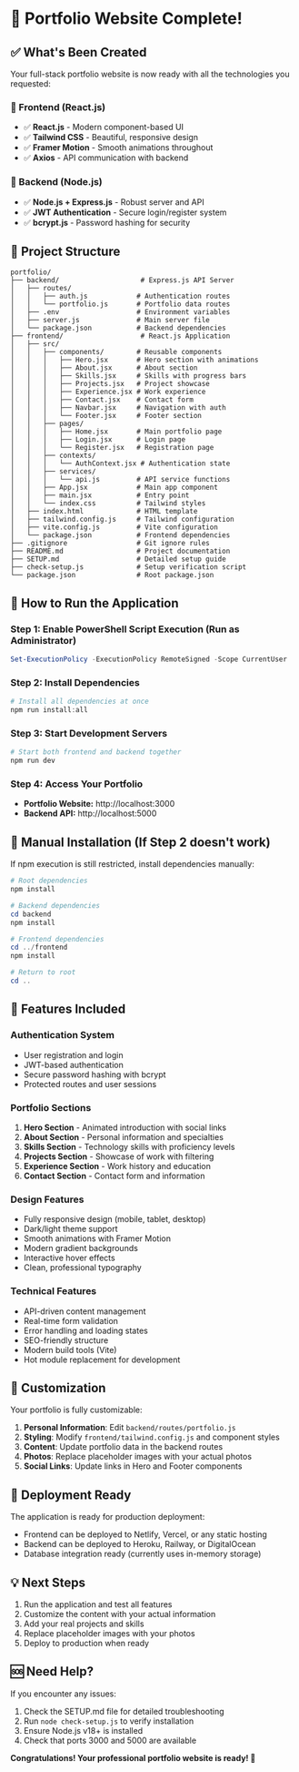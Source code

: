 # 🎉 Portfolio Website Complete!

## ✅ What's Been Created

Your full-stack portfolio website is now ready with all the technologies you requested:

### 🔹 Frontend (React.js)
- ✅ **React.js** - Modern component-based UI
- ✅ **Tailwind CSS** - Beautiful, responsive design
- ✅ **Framer Motion** - Smooth animations throughout
- ✅ **Axios** - API communication with backend

### 🔹 Backend (Node.js)
- ✅ **Node.js + Express.js** - Robust server and API
- ✅ **JWT Authentication** - Secure login/register system
- ✅ **bcrypt.js** - Password hashing for security

## 📁 Project Structure

```
portfolio/
├── backend/                    # Express.js API Server
│   ├── routes/
│   │   ├── auth.js            # Authentication routes
│   │   └── portfolio.js       # Portfolio data routes
│   ├── .env                   # Environment variables
│   ├── server.js              # Main server file
│   └── package.json           # Backend dependencies
├── frontend/                   # React.js Application
│   ├── src/
│   │   ├── components/        # Reusable components
│   │   │   ├── Hero.jsx       # Hero section with animations
│   │   │   ├── About.jsx      # About section
│   │   │   ├── Skills.jsx     # Skills with progress bars
│   │   │   ├── Projects.jsx   # Project showcase
│   │   │   ├── Experience.jsx # Work experience
│   │   │   ├── Contact.jsx    # Contact form
│   │   │   ├── Navbar.jsx     # Navigation with auth
│   │   │   └── Footer.jsx     # Footer section
│   │   ├── pages/
│   │   │   ├── Home.jsx       # Main portfolio page
│   │   │   ├── Login.jsx      # Login page
│   │   │   └── Register.jsx   # Registration page
│   │   ├── contexts/
│   │   │   └── AuthContext.jsx # Authentication state
│   │   ├── services/
│   │   │   └── api.js         # API service functions
│   │   ├── App.jsx            # Main app component
│   │   ├── main.jsx           # Entry point
│   │   └── index.css          # Tailwind styles
│   ├── index.html             # HTML template
│   ├── tailwind.config.js     # Tailwind configuration
│   ├── vite.config.js         # Vite configuration
│   └── package.json           # Frontend dependencies
├── .gitignore                 # Git ignore rules
├── README.md                  # Project documentation
├── SETUP.md                   # Detailed setup guide
├── check-setup.js             # Setup verification script
└── package.json               # Root package.json
```

## 🚀 How to Run the Application

### Step 1: Enable PowerShell Script Execution (Run as Administrator)
```powershell
Set-ExecutionPolicy -ExecutionPolicy RemoteSigned -Scope CurrentUser
```

### Step 2: Install Dependencies
```powershell
# Install all dependencies at once
npm run install:all
```

### Step 3: Start Development Servers
```powershell
# Start both frontend and backend together
npm run dev
```

### Step 4: Access Your Portfolio
- **Portfolio Website:** http://localhost:3000
- **Backend API:** http://localhost:5000

## 🔧 Manual Installation (If Step 2 doesn't work)

If npm execution is still restricted, install dependencies manually:

```powershell
# Root dependencies
npm install

# Backend dependencies
cd backend
npm install

# Frontend dependencies
cd ../frontend
npm install

# Return to root
cd ..
```

## 🌟 Features Included

### Authentication System
- User registration and login
- JWT-based authentication
- Secure password hashing with bcrypt
- Protected routes and user sessions

### Portfolio Sections
1. **Hero Section** - Animated introduction with social links
2. **About Section** - Personal information and specialties
3. **Skills Section** - Technology skills with proficiency levels
4. **Projects Section** - Showcase of work with filtering
5. **Experience Section** - Work history and education
6. **Contact Section** - Contact form and information

### Design Features
- Fully responsive design (mobile, tablet, desktop)
- Dark/light theme support
- Smooth animations with Framer Motion
- Modern gradient backgrounds
- Interactive hover effects
- Clean, professional typography

### Technical Features
- API-driven content management
- Real-time form validation
- Error handling and loading states
- SEO-friendly structure
- Modern build tools (Vite)
- Hot module replacement for development

## 📝 Customization

Your portfolio is fully customizable:

1. **Personal Information**: Edit `backend/routes/portfolio.js`
2. **Styling**: Modify `frontend/tailwind.config.js` and component styles
3. **Content**: Update portfolio data in the backend routes
4. **Photos**: Replace placeholder images with your actual photos
5. **Social Links**: Update links in Hero and Footer components

## 🚀 Deployment Ready

The application is ready for production deployment:
- Frontend can be deployed to Netlify, Vercel, or any static hosting
- Backend can be deployed to Heroku, Railway, or DigitalOcean
- Database integration ready (currently uses in-memory storage)

## 💡 Next Steps

1. Run the application and test all features
2. Customize the content with your actual information
3. Add your real projects and skills
4. Replace placeholder images with your photos
5. Deploy to production when ready

## 🆘 Need Help?

If you encounter any issues:
1. Check the SETUP.md file for detailed troubleshooting
2. Run `node check-setup.js` to verify installation
3. Ensure Node.js v18+ is installed
4. Check that ports 3000 and 5000 are available

**Congratulations! Your professional portfolio website is ready! 🎉**
